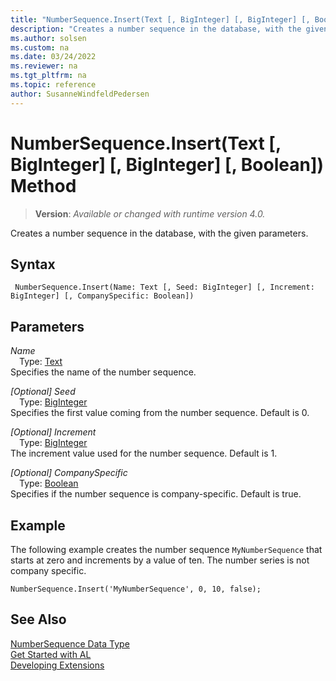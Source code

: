 ```yaml
---
title: "NumberSequence.Insert(Text [, BigInteger] [, BigInteger] [, Boolean]) Method"
description: "Creates a number sequence in the database, with the given parameters."
ms.author: solsen
ms.custom: na
ms.date: 03/24/2022
ms.reviewer: na
ms.tgt_pltfrm: na
ms.topic: reference
author: SusanneWindfeldPedersen
---
```

[//]: # (START>DO_NOT_EDIT)
[//]: # (IMPORTANT:Do not edit any of the content between here and the END>DO_NOT_EDIT.)
[//]: # (Any modifications should be made in the .xml files in the ModernDev repo.)
# NumberSequence.Insert(Text [, BigInteger] [, BigInteger] [, Boolean]) Method
> **Version**: _Available or changed with runtime version 4.0._

Creates a number sequence in the database, with the given parameters.


## Syntax
```AL
 NumberSequence.Insert(Name: Text [, Seed: BigInteger] [, Increment: BigInteger] [, CompanySpecific: Boolean])
```
## Parameters
*Name*  
&emsp;Type: [Text](../text/text-data-type.md)  
Specifies the name of the number sequence.  

*[Optional] Seed*  
&emsp;Type: [BigInteger](../biginteger/biginteger-data-type.md)  
Specifies the first value coming from the number sequence. Default is 0.  

*[Optional] Increment*  
&emsp;Type: [BigInteger](../biginteger/biginteger-data-type.md)  
The increment value used for the number sequence. Default is 1.  

*[Optional] CompanySpecific*  
&emsp;Type: [Boolean](../boolean/boolean-data-type.md)  
Specifies if the number sequence is company-specific. Default is true.  



[//]: # (IMPORTANT: END>DO_NOT_EDIT)

## Example
The following example creates the number sequence `MyNumberSequence` that starts at zero and increments by a value of ten. The number series is not company specific.
 
```al
NumberSequence.Insert('MyNumberSequence', 0, 10, false);
```
## See Also
[NumberSequence Data Type](numbersequence-data-type.md)  
[Get Started with AL](../../devenv-get-started.md)  
[Developing Extensions](../../devenv-dev-overview.md)